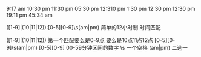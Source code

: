 9:17 am
10:30 pm
11:30 pm
05:30 pm
12:310 pm
1:30 pm
12:30 pm
12:30 pm
19:11 pm
45:34 am


([1-9]|(10|11|12)):[0-5][0-9]\s(am|pm)
简单的12小时制 时间匹配

([1-9]|(10|11|12))   第一个匹配要么是0-9点 要么是10点11点12点
[0-5][0-9]\s(am|pm)  [0-5][0-9] 00-59分钟区间的数字 \s 一个空格  (am|pm)  二选一